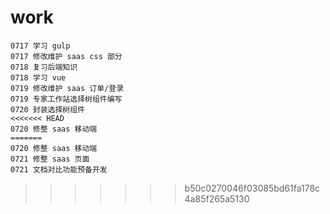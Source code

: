 

# work

```
0717 学习 gulp
0717 修改维护 saas css 部分
0718 复习后端知识
0718 学习 vue
0719 修改维护 saas 订单/登录
0719 专家工作站选择树组件编写
0720 封装选择树组件
<<<<<<< HEAD
0720 修整 saas 移动端
=======
0720 修整 saas 移动端
0721 修整 saas 页面
0721 文档对比功能预备开发
```
>>>>>>> b50c0270046f03085bd61fa178c4a85f265a5130
